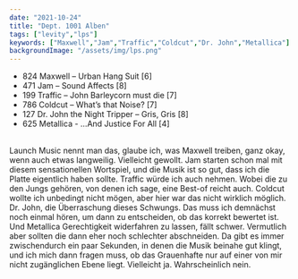 ```yaml
---
date: "2021-10-24"
title: "Dept. 1001 Alben"
tags: ["levity","lps"]
keywords: ["Maxwell","Jam","Traffic","Coldcut","Dr. John","Metallica"]
backgroundImage: "/assets/img/lps.png"
---
```

<!-- Excerpt Start -->
<ul class="no-bullets">
<li>824 Maxwell – Urban Hang Suit [6]</li>
<li>471 Jam – Sound Affects [8]</li>
<li>199 Traffic – John Barleycorn must die [7]</li>
<li>786 Coldcut – What’s that Noise? [7]</li>
<li>127 Dr. John the Night Tripper – Gris, Gris [8]</li>
<li>625 Metallica - …And Justice For All [4]</li>
</ul>
</br>
<!-- Excerpt End -->
Launch Music nennt man das, glaube ich, was Maxwell treiben, ganz okay, wenn auch etwas langweilig. Vielleicht gewollt. Jam starten schon mal mit diesem sensationellen Wortspiel, und die Musik ist so gut, dass ich die Platte eigentlich haben sollte. Traffic würde ich auch nehmen. Wobei die zu den Jungs gehören, von denen ich sage, eine Best-of reicht auch. Coldcut wollte ich unbedingt nicht mögen, aber hier war das nicht wirklich möglich. Dr. John, die Überraschung dieses Schwungs. Das muss ich demnächst noch einmal hören, um dann zu entscheiden, ob das korrekt bewertet ist. Und Metallica Gerechtigkeit widerfahren zu lassen, fällt schwer. Vermutlich aber sollten die dann eher noch schlechter abschneiden. Da gibt es immer zwischendurch ein paar Sekunden, in denen die Musik beinahe gut klingt, und ich mich dann fragen muss, ob das Grauenhafte nur auf einer von mir nicht zugänglichen Ebene liegt. Vielleicht ja. Wahrscheinlich nein.

